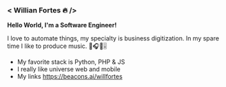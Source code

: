 ### < Willian Fortes 🔥 /> 

**Hello World, I'm a Software Engineer!**

I love to automate things, my specialty is business digitization.
In my spare time I like to produce music. 🎵🎧🎸🎚

- My favorite stack is Python, PHP & JS
- I really like universe web and mobile
- My links https://beacons.ai/willfortes

